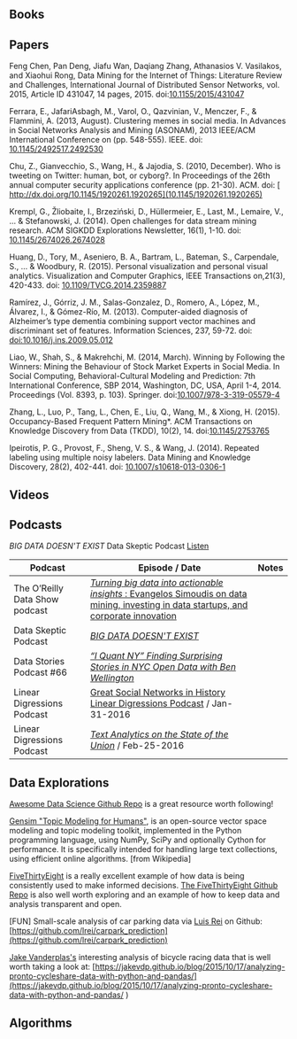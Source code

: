 ## Books



## Papers

Feng Chen, Pan Deng, Jiafu Wan, Daqiang Zhang, Athanasios V. Vasilakos, and Xiaohui Rong, Data Mining for the Internet of Things: Literature Review and Challenges, International Journal of Distributed Sensor Networks, vol. 2015, Article ID 431047, 14 pages, 2015. doi:[10.1155/2015/431047](http://www.hindawi.com/journals/ijdsn/2015/431047/
)


Ferrara, E., JafariAsbagh, M., Varol, O., Qazvinian, V., Menczer, F., & Flammini, A. (2013, August). Clustering memes in social media. In Advances in Social Networks Analysis and Mining (ASONAM), 2013 IEEE/ACM International Conference on (pp. 548-555). IEEE.
doi: [10.1145/2492517.2492530](http://dx.doi.org/10.1145/2492517.2492530)

Chu, Z., Gianvecchio, S., Wang, H., & Jajodia, S. (2010, December). Who is tweeting on Twitter: human, bot, or cyborg?. In Proceedings of the 26th annual computer security applications conference (pp. 21-30). ACM. doi: [
http://dx.doi.org/10.1145/1920261.1920265](10.1145/1920261.1920265)


Krempl, G., Žliobaite, I., Brzeziński, D., Hüllermeier, E., Last, M., Lemaire, V., ... & Stefanowski, J. (2014). Open challenges for data stream mining research. ACM SIGKDD Explorations Newsletter, 16(1), 1-10. doi:
[10.1145/2674026.2674028](http://dx.doi.org/10.1145/2674026.2674028)

Huang, D., Tory, M., Aseniero, B. A., Bartram, L., Bateman, S., Carpendale, S., ... & Woodbury, R. (2015). Personal visualization and personal visual analytics. Visualization and Computer Graphics, IEEE Transactions on,21(3), 420-433. doi: [10.1109/TVCG.2014.2359887](http://dx.doi.org/10.1109/TVCG.2014.2359887)

Ramírez, J., Górriz, J. M., Salas-Gonzalez, D., Romero, A., López, M., Álvarez, I., & Gómez-Río, M. (2013). Computer-aided diagnosis of Alzheimer’s type dementia combining support vector machines and discriminant set of features. Information Sciences, 237, 59-72. doi: [doi:10.1016/j.ins.2009.05.012](http://www.sciencedirect.com/science/article/pii/S0020025509002291)

Liao, W., Shah, S., & Makrehchi, M. (2014, March). Winning by Following the Winners: Mining the Behaviour of Stock Market Experts in Social Media. In Social Computing, Behavioral-Cultural Modeling and Prediction: 7th International Conference, SBP 2014, Washington, DC, USA, April 1-4, 2014. Proceedings (Vol. 8393, p. 103). Springer. doi:[10.1007/978-3-319-05579-4](http://link.springer.com/book/10.1007/978-3-319-05579-4#page=114)

Zhang, L., Luo, P., Tang, L., Chen, E., Liu, Q., Wang, M., & Xiong, H. (2015). Occupancy-Based Frequent Pattern Mining*. ACM Transactions on Knowledge Discovery from Data (TKDD), 10(2), 14. doi:[10.1145/2753765](http://dx.doi.org/10.1145/2753765)

Ipeirotis, P. G., Provost, F., Sheng, V. S., & Wang, J. (2014). Repeated labeling using multiple noisy labelers. Data Mining and Knowledge Discovery, 28(2), 402-441. doi: [10.1007/s10618-013-0306-1](http://dx.doi.org/10.1007/s10618-013-0306-1)


## Videos

## Podcasts

*BIG DATA DOESN'T EXIST* Data Skeptic Podcast [Listen](http://dataskeptic.com/epnotes/big-data-doesnt-exist.php)

| Podcast | Episode / Date |  Notes |
|---------|----------------|--------|
|   The O’Reilly Data Show podcast      | [*Turning big data into actionable insights* : Evangelos Simoudis on data mining, investing in data startups, and corporate innovation](http://radar.oreilly.com/2015/10/turning-big-data-into-actionable-insights.html)         |
|   Data Skeptic Podcast      |  [*BIG DATA DOESN'T EXIST*](http://dataskeptic.com/epnotes/big-data-doesnt-exist.php)     |       |
|    Data Stories Podcast #66     | [*“I Quant NY” Finding Surprising Stories in NYC Open Data with Ben Wellington*](http://datastori.es/66-iquantnyc/) |       |
| Linear Digressions Podcast | [Great Social Networks in History Linear Digressions Podcast](https://soundcloud.com/linear-digressions/great-social-networks-in-history?in=linear-digressions/sets/linear-digressions) / Jan-31-2016 | |
| Linear Digressions Podcast | [*Text Analytics on the State of the Union*](http://podplayer.net/#/?id=12478161)  / Feb-25-2016 | |

## Data Explorations

[Awesome Data Science Github Repo](https://github.com/okulbilisim/awesome-datascience) is  a great resource worth following!


[Gensim "Topic Modeling for Humans"](http://radimrehurek.com/gensim/), is an open-source vector space modeling and topic modeling toolkit, implemented in the Python programming language, using NumPy, SciPy and optionally Cython for performance. It is specifically intended for handling large text collections, using efficient online algorithms. [from Wikipedia]

[FiveThirtyEight](http://fivethirtyeight.com/) is a really excellent example of how data is being consistently used to make informed decisions. [The FiveThirtyEight Github Repo](https://github.com/fivethirtyeight) is also well worth exploring and an example of how to keep data and analysis transparent and open.

[FUN] Small-scale analysis of car parking data via [Luis Rei](https://github.com/lrei) on Github:
[https://github.com/lrei/carpark_prediction](https://github.com/lrei/carpark_prediction)

[Jake Vanderplas's](https://jakevdp.github.io) interesting analysis of bicycle racing data that is well worth taking a look at:
[https://jakevdp.github.io/blog/2015/10/17/analyzing-pronto-cycleshare-data-with-python-and-pandas/](https://jakevdp.github.io/blog/2015/10/17/analyzing-pronto-cycleshare-data-with-python-and-pandas/
)


## Algorithms

